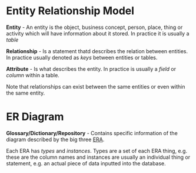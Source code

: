 # Entity Relationship Model  

**Entity** - 
An entity is the object, business concept, person, place, thing or activity which will have information about it stored. In practice it is usually a *table*

**Relationship** - Is a statement thatd describes the relation between entities.  In practice usually denoted as *keys* between entities or tables.

**Attribute** - Is what describes the entity. In practice is usually a *field* or *column* within a table.

Note that relationships can exist between the same entities or even within the same entity.  

# ER Diagram  

**Glossary/Dictionary/Repository** - Contains specific information of the diagram described by the big three <u>ERA</u>.  

Each ERA has *types* and *instances*. Types are a set of each ERA thing, e.g. these are the column names and instances are usually an individual thing or statement, e.g. an actual piece of data inputted into the database.  

